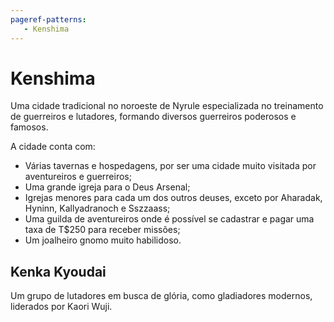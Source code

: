 ```yaml
---
pageref-patterns:
   - Kenshima
---
```

# Kenshima

Uma cidade tradicional no noroeste de Nyrule especializada no treinamento de guerreiros e lutadores, formando diversos guerreiros poderosos e famosos.

A cidade conta com:

* Várias tavernas e hospedagens, por ser uma cidade muito visitada por aventureiros e guerreiros;
* Uma grande igreja para o Deus Arsenal;
* Igrejas menores para cada um dos outros deuses, exceto por Aharadak, Hyninn, Kallyadranoch e Sszzaass;
* Uma guilda de aventureiros onde é possível se cadastrar e pagar uma taxa de T$250 para receber missões;
* Um joalheiro gnomo muito habilidoso.

## Kenka Kyoudai

Um grupo de lutadores em busca de glória, como gladiadores modernos, liderados por Kaori Wuji.
